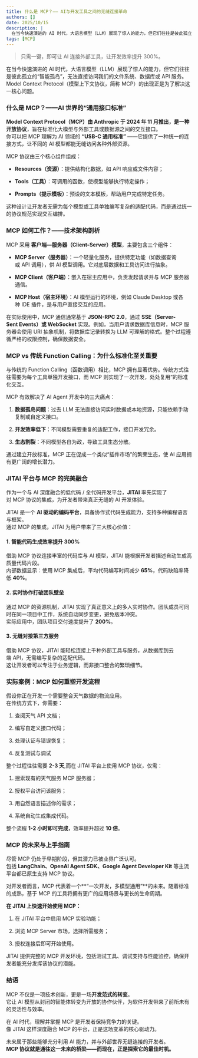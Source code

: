 ```yaml
---
title: 什么是 MCP？—— AI与开发工具之间的无缝连接革命
authors: []
date: 2025/10/15
description: |
  在当今快速演进的 AI 时代，大语言模型（LLM）展现了惊人的能力，但它们往往是彼此孤立的“智能孤岛”，无法直接访问我们的文件系统、数据库或 API 服务。Model Context Protocol（模型上下文协议，简称 MCP）的出现正是为了解决这一核心问题。
tags: [MCP]
---
```


> 只需一键，即可让 AI 连接外部工具，让开发效率提升 300%。

  
在当今快速演进的 AI 时代，大语言模型（LLM）展现了惊人的能力，但它们往往是彼此孤立的“智能孤岛”，无法直接访问我们的文件系统、数据库或 API 服务。Model Context Protocol（模型上下文协议，简称 MCP）的出现正是为了解决这一核心问题。

### 什么是 MCP？——AI 世界的“通用接口标准”

**Model Context Protocol（MCP）由 Anthropic 于 2024 年 11 月推出，是一种开放协议**，旨在标准化大模型与外部工具或数据源之间的交互接口。  
你可以把 MCP 理解为 AI 领域的 **“USB-C 通用标准”** ——它提供了一种统一的连接方式，让不同的 AI 模型都能无缝访问各种外部资源。

MCP 协议由三个核心组件组成：

*   **Resources（资源）**：提供结构化数据，如 API 响应或文件内容；
    
*   **Tools（工具）**：可调用的函数，使模型能够执行特定操作；
    
*   **Prompts（提示模板）**：预设的文本模板，帮助用户完成特定任务。
    

这种设计让开发者无需为每个模型或工具单独编写复杂的适配代码，而是通过统一的协议规范实现交互编排。

### MCP 如何工作？——技术架构剖析

MCP 采用 **客户端—服务器（Client-Server）模型**，主要包含三个组件：

*   **MCP Server（服务器）**：一个轻量化服务，提供特定功能（如数据查询或 API 调用），供 AI 模型调用。它对底层数据和工具访问进行抽象。
    
*   **MCP Client（客户端）**：嵌入在宿主应用中，负责发起请求并与 MCP 服务器通信。
    
*   **MCP Host（宿主环境）**：AI 模型运行的环境，例如 Claude Desktop 或各种 IDE 插件，是与用户直接交互的应用。
    

在实际使用中，MCP 通信通常基于 **JSON-RPC 2.0**，通过 **SSE（Server-Sent Events）或 WebSocket** 实现。例如，当用户请求数据库信息时，MCP 服务器会使用 URI 抽象机制，将数据库记录转换为 LLM 可理解的格式。整个过程遵循严格的权限控制，确保数据安全。

### MCP vs 传统 Function Calling：为什么标准化至关重要

与传统的 Function Calling（函数调用）相比，MCP 拥有显著优势。传统方式往往需要为每个工具单独开发接口，而 MCP 则实现了一次开发，处处复用”的标准化交互。

MCP 有效解决了 AI Agent 开发中的三大痛点：

1.  **数据孤岛问题**：过去 LLM 无法直接访问实时数据或本地资源，只能依赖手动复制或自定义接口。
    
2.  **开发效率低下**：不同模型需要重复的适配工作，接口开发冗余。
    
3.  **生态割裂**：不同模型各自为政，导致工具生态分散。
    

通过建立开放标准，MCP 正在促成一个类似“插件市场”的繁荣生态，使 AI 应用拥有更广阔的增长潜力。

### JITAI 平台与 MCP 的完美融合

作为一个与 AI 深度融合的低代码 / 全代码开发平台，**JITAI** 率先实现了对 MCP 协议的集成，为开发者带来真正无缝的 AI 开发体验。

JITAI 是一个 **AI 驱动的编码平台**，具备协作式代码生成能力，支持多种编程语言与框架。  
通过 MCP 的集成，JITAI 为用户带来了三大核心价值：

#### 1. 智能代码生成效率提升 300%

借助 MCP 协议连接丰富的代码库与 AI 模型，JITAI 能根据开发者描述自动生成高质量代码片段。  
内部数据显示：使用 MCP 集成后，平均代码编写时间减少 **65%**，代码缺陷率降低 **40%**。

#### 2. 实时协作打破团队壁垒

通过 MCP 的资源机制，JITAI 实现了真正意义上的多人实时协作。团队成员可同时在同一项目中工作，系统自动同步变更，避免版本冲突。  
实际应用中，团队项目交付速度提升了 **200%**。

#### 3. 无缝对接第三方服务

借助 MCP 协议，JITAI 能轻松连接上千种外部工具与服务，从数据库到云端 API，无需编写复杂的适配代码。  
这让开发者可以专注于业务逻辑，而非接口整合的繁琐细节。

### 实际案例：MCP 如何重塑开发流程

假设你正在开发一个需要整合天气数据的物流应用。  
在传统方式下，你需要：

1.  查阅天气 API 文档；
    
2.  编写自定义接口代码；
    
3.  处理认证与错误恢复；
    
4.  反复测试与调试
    

整个过程往往需要 **2-3 天**,而在 JITAI 平台上使用 MCP 协议，仅需：

1.  搜索现有的天气服务 MCP 服务器；
    
2.  授权平台访问该服务；
    
3.  用自然语言描述你的需求；
    
4.  系统自动生成集成代码。
    

整个流程 **1-2 小时即可完成**，效率提升超过 **10 倍**。

### MCP 的未来与上手指南

尽管 MCP 仍处于早期阶段，但其潜力已被业界广泛认可。  
包括 **LangChain、OpenAI Agent SDK、Google Agent Developer Kit** 等主流平台都已原生支持 MCP 协议。

对开发者而言，MCP 代表着一个\*\*“一次开发，多模型通用”\*\*的未来。随着标准的成熟，基于 MCP 的工具将拥有更广的应用场景与更长的生命周期。

**在 JITAI 上快速开始使用 MCP：**

1.  在 JITAI 平台中启用 MCP 实验功能；
    
2.  浏览 MCP Server 市场，选择所需服务；
    
3.  授权连接后即可开始使用。
    

JITAI 提供完整的 MCP 开发环境，包括测试工具、调试支持与性能监控，确保开发者能充分发挥该协议的潜能。

### 结语

MCP 不仅是一项技术创新，更是一场**开发范式的转变**。  
它让 AI 模型从封闭的智能体转变为开放的协作伙伴，为软件开发带来了前所未有的灵活性与效率。

在 AI 时代，理解并掌握 MCP 是开发者保持竞争力的关键。  
像 JITAI 这样深度融合 MCP 的平台，正是这场变革的核心驱动力。

未来属于那些能够充分利用 AI 能力，并与外部世界无缝连接的开发者。  
**MCP 协议就是通往这一未来的桥梁——而现在，正是探索它的最佳时机。**